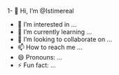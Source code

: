 1- 👋 Hi, I’m @Istimereal
- 👀 I’m interested in ...
- 🌱 I’m currently learning ...
- 💞️ I’m looking to collaborate on ...
- 📫 How to reach me ...
- 😄 Pronouns: ...
- ⚡ Fun fact: ...

<!---
Istimereal/Istimereal is a ✨ special ✨ repository because its `README.md` (this file) appears on your GitHub profile.
You can click the Preview link to take a look at your changes.
--->
